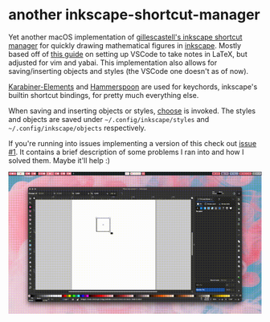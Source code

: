 # another inkscape-shortcut-manager

Yet another macOS implementation of [gillescastell's inkscape shortcut manager](https://github.com/gillescastel/inkscape-shortcut-manager/tree/master) for quickly drawing mathematical figures in [inkscape](https://inkscape.org). Mostly based off of [this guide](https://github.com/sleepymalc/VSCode-LaTeX-Inkscape) on setting up VSCode to take notes in LaTeX, but adjusted for vim and yabai. This implementation also allows for saving/inserting objects and styles (the VSCode one doesn't as of now).

[Karabiner-Elements](https://karabiner-elements.pqrs.org/) and [Hammerspoon](https://www.hammerspoon.org/) are used for keychords, inkscape's builtin shortcut bindings, for pretty much everything else. 

When saving and inserting objects or styles, [choose](https://github.com/chipsenkbeil/choose/tree/master) is invoked. The styles and objects are saved under `~/.config/inkscape/styles` and `~/.config/inkscape/objects` respectively.

If you're running into issues implementing a version of this check out [issue #1](https://github.com/sebastian-stubenvoll/another-inkscape-shortcut-manager/issues/1). It contains a brief description of some problems I ran into and how I solved them. Maybe it'll help :)

![example_gif](https://github.com/sebastian-stubenvoll/another-inkscape-shortcut-manager/blob/main/example.gif)
